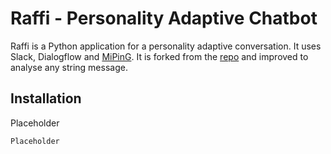# Raffi - Personality Adaptive Chatbot

Raffi is a Python application for a personality adaptive conversation.
It uses Slack, Dialogflow and [MiPinG](https://github.com/mclgoerg/MiningPersonalityInGerman). It is forked from the
[repo](https://github.com/iUssel/MiningPersonalityInGerman) and improved to analyse any string message.

## Installation

Placeholder

```bash
Placeholder
```